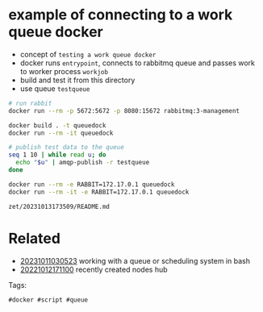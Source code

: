 # example of connecting to a work queue docker

- concept of `testing a work queue docker`
- docker runs `entrypoint`, connects to rabbitmq queue and passes work to worker process `workjob`
- build and test it from this directory
- use queue `testqueue`

```bash
# run rabbit
docker run --rm -p 5672:5672 -p 8080:15672 rabbitmq:3-management

docker build . -t queuedock
docker run --rm -it queuedock

# publish test data to the queue
seq 1 10 | while read u; do
  echo "$u" | amqp-publish -r testqueue
done

docker run --rm -e RABBIT=172.17.0.1 queuedock
docker run --rm -it -e RABBIT=172.17.0.1 queuedock
```

` zet/20231013173509/README.md `

# Related

- [20231011030523](/zet/20231011030523/README.md) working with a queue or scheduling system in bash
- [20221012171100](/zet/20221012171100/README.md) recently created nodes hub

Tags:

    #docker #script #queue

